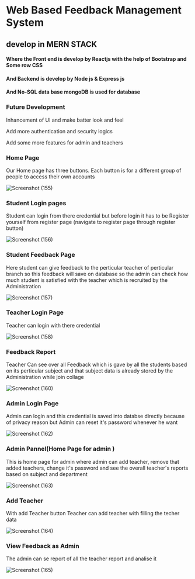 # Web Based Feedback Management System 
<h2>develop in MERN STACK</h2>
<h4>Where the Front end is develop by Reactjs with the help of Bootstrap and Some row CSS</h4>
<h4>And Backend is develop by Node js & Express js</h4>
<h4>And No-SQL data base mongoDB is used for database</h4>

<h3>Future Development</h3>
<p>Inhancement of UI and make batter look and feel</p>
<p>Add more authentication and security logics</p>
<p>Add some more features for admin and teachers</p>

<h3> Home Page  </h3> 
<p>Our Home page has three buttons. Each button is for a different group of people to access their own accounts</p>

![Screenshot (155)](https://github.com/ManthanPaliwal/Web-Based-Feedback-Management-System/assets/97386932/86c2e58c-70f1-485d-ad6d-87ef40680785)  


<h3 > Student Login pages</h3>
<P >Student can login from there credential but before login it has to be Register yourself from register page (navigate to register page through register button)</P>

![Screenshot (156)](https://github.com/ManthanPaliwal/Web-Based-Feedback-Management-System/assets/97386932/210255c7-cd17-41aa-88cb-ea8c95d18b46)

<h3 >Student Feedback Page</h3>  
<p>Here student can give feedback to the perticular teacher of perticular branch so this feedback will save on database so the admin can check how much student is satisfied with the teacher which is recruited by the Administration</p>

![Screenshot (157)](https://github.com/ManthanPaliwal/Web-Based-Feedback-Management-System/assets/97386932/8946f69d-0a11-4ffe-9a1a-c21742ed6927)

 
<h3 >Teacher Login Page</h3>
<p>Teacher can login with there credential</p>

![Screenshot (158)](https://github.com/ManthanPaliwal/Web-Based-Feedback-Management-System/assets/97386932/b4d8339b-d506-4bce-b410-fdd7a6c3e5ca)


<h3 >Feedback Report</h3>
<p> Teacher Can see over all Feedback which is gave by all the students based on its perticular subject and that subject data is already stored by the Administration while join collage</p>

![Screenshot (160)](https://github.com/ManthanPaliwal/Web-Based-Feedback-Management-System/assets/97386932/c2516ede-08f1-4700-a26a-2968c046d68d)


<h3 > Admin Login Page</h3>
<p> Admin can login and this credential is saved into databse directly because of privacy  reason but Admin can reset it's password whenever he want</p>

![Screenshot (162)](https://github.com/ManthanPaliwal/Web-Based-Feedback-Management-System/assets/97386932/77272f26-0629-41d8-950d-eaaf75358db6)


<h3>Admin Pannel(Home Page for admin )</h3>
<p>This is home page for admin where admin can add teacher, remove that added teachers, change it's password and see the overall teacher's reports based on subject and department  </p>

![Screenshot (163)](https://github.com/ManthanPaliwal/Web-Based-Feedback-Management-System/assets/97386932/16dab0aa-ef0e-4afc-9af8-c8265cbdd7f8)

<h3>Add Teacher</h3>
<p>With add Teacher button Teacher can add teacher with filling the techer data</p>

![Screenshot (164)](https://github.com/ManthanPaliwal/Web-Based-Feedback-Management-System/assets/97386932/22aa6e0c-f3e3-40ab-bb72-5dacc496a816)

<h3>View Feedback as Admin</h3>
<p>The admin can se report of all the teacher report and analise it</p>

![Screenshot (165)](https://github.com/ManthanPaliwal/Web-Based-Feedback-Management-System/assets/97386932/8b3580bf-c907-4ca5-8a81-c7a527135ed1)
